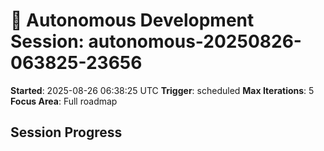 # 🤖 Autonomous Development Session: autonomous-20250826-063825-23656

**Started**: 2025-08-26 06:38:25 UTC
**Trigger**: scheduled
**Max Iterations**: 5
**Focus Area**: Full roadmap

## Session Progress

